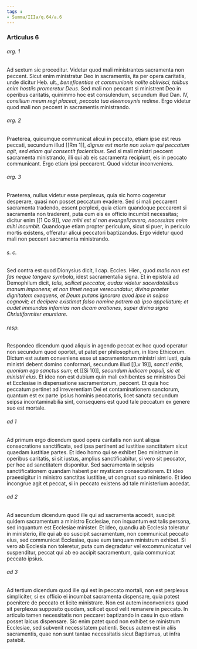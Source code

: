 ```yaml
---
tags : 
- Summa/IIIa/q.64/a.6
---
```


### Articulus 6

###### arg. 1
Ad sextum sic proceditur. Videtur quod mali ministrantes sacramenta non peccent. Sicut enim ministratur Deo in sacramentis, ita per opera caritatis, unde dicitur Heb. ult., *beneficentiae et communionis nolite oblivisci, talibus enim hostiis promeretur Deus*. Sed mali non peccant si ministrent Deo in operibus caritatis, quinimmo hoc est consulendum, secundum illud Dan. IV, *consilium meum regi placeat, peccata tua eleemosynis redime*. Ergo videtur quod mali non peccent in sacramentis ministrando.

###### arg. 2
Praeterea, quicumque communicat alicui in peccato, etiam ipse est reus peccati, secundum illud [[Rm 1]], *dignus est morte non solum qui peccatum agit, sed etiam qui consentit facientibus*. Sed si mali ministri peccent sacramenta ministrando, illi qui ab eis sacramenta recipiunt, eis in peccato communicant. Ergo etiam ipsi peccarent. Quod videtur inconveniens.

###### arg. 3
Praeterea, nullus videtur esse perplexus, quia sic homo cogeretur desperare, quasi non posset peccatum evadere. Sed si mali peccarent sacramenta tradendo, essent perplexi, quia etiam quandoque peccarent si sacramenta non traderent, puta cum eis ex officio incumbit necessitas; dicitur enim [[1 Co 9]], *vae mihi est si non evangelizavero, necessitas enim mihi incumbit*. Quandoque etiam propter periculum, sicut si puer, in periculo mortis existens, offeratur alicui peccatori baptizandus. Ergo videtur quod mali non peccent sacramenta ministrando.

###### s. c.
Sed contra est quod Dionysius dicit, I cap. Eccles. Hier., quod *malis non est fas neque tangere symbola*, idest sacramentalia signa. Et in epistola ad Demophilum dicit, *talis, scilicet peccator, audax videtur sacerdotalibus manum imponens; et non timet neque verecundatur, divina praeter dignitatem exequens, et Deum putans ignorare quod ipse in seipso cognovit; et decipere existimat falso nomine patrem ab ipso appellatum; et audet immundas infamias non dicam orationes, super divina signa Christiformiter enuntiare*.

###### resp.
Respondeo dicendum quod aliquis in agendo peccat ex hoc quod operatur non secundum quod oportet, ut patet per philosophum, in libro Ethicorum. Dictum est autem conveniens esse ut sacramentorum ministri sint iusti, quia ministri debent domino conformari, secundum illud [[Lv 19]], *sancti eritis, quoniam ego sanctus sum*; et [[Si 10]], *secundum iudicem populi, sic et ministri eius*. Et ideo non est dubium quin mali exhibentes se ministros Dei et Ecclesiae in dispensatione sacramentorum, peccent. Et quia hoc peccatum pertinet ad irreverentiam Dei et contaminationem sanctorum, quantum est ex parte ipsius hominis peccatoris, licet sancta secundum seipsa incontaminabilia sint, consequens est quod tale peccatum ex genere suo est mortale.

###### ad 1
Ad primum ergo dicendum quod opera caritatis non sunt aliqua consecratione sanctificata, sed ipsa pertinent ad iustitiae sanctitatem sicut quaedam iustitiae partes. Et ideo homo qui se exhibet Deo ministrum in operibus caritatis, si sit iustus, amplius sanctificabitur, si vero sit peccator, per hoc ad sanctitatem disponitur. Sed sacramenta in seipsis sanctificationem quandam habent per mysticam consecrationem. Et ideo praeexigitur in ministro sanctitas iustitiae, ut congruat suo ministerio. Et ideo incongrue agit et peccat, si in peccato existens ad tale ministerium accedat.

###### ad 2
Ad secundum dicendum quod ille qui ad sacramenta accedit, suscipit quidem sacramentum a ministro Ecclesiae, non inquantum est talis persona, sed inquantum est Ecclesiae minister. Et ideo, quandiu ab Ecclesia toleratur in ministerio, ille qui ab eo suscipit sacramentum, non communicat peccato eius, sed communicat Ecclesiae, quae eum tanquam ministrum exhibet. Si vero ab Ecclesia non toleretur, puta cum degradatur vel excommunicatur vel suspenditur, peccat qui ab eo accipit sacramentum, quia communicat peccato ipsius.

###### ad 3
Ad tertium dicendum quod ille qui est in peccato mortali, non est perplexus simpliciter, si ex officio ei incumbat sacramenta dispensare, quia potest poenitere de peccato et licite ministrare. Non est autem inconveniens quod sit perplexus supposito quodam, scilicet quod velit remanere in peccato. In articulo tamen necessitatis non peccaret baptizando in casu in quo etiam posset laicus dispensare. Sic enim patet quod non exhibet se ministrum Ecclesiae, sed subvenit necessitatem patienti. Secus autem est in aliis sacramentis, quae non sunt tantae necessitatis sicut Baptismus, ut infra patebit.

